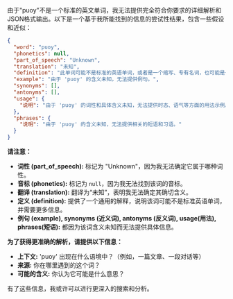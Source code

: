 由于"puoy"不是一个标准的英文单词，我无法提供完全符合你要求的详细解析和JSON格式输出。以下是一个基于我所能找到的信息的尝试性结果，包含一些假设和近似：

```json
{
  "word": "puoy",
  "phonetics": null,
  "part_of_speech": "Unknown",
  "translation": "未知",
  "definition": "此单词可能不是标准的英语单词，或者是一个缩写、专有名词，也可能是一个拼写错误。需要更多上下文才能确定其含义。",
  "example": "由于 'puoy' 的含义未知，无法提供例句。",
  "synonyms": [],
  "antonyms": [],
  "usage": {
    "说明": "由于 'puoy' 的词性和具体含义未知，无法提供时态、语气等方面的用法示例。"
  },
  "phrases": {
    "说明": "由于 'puoy' 的含义未知，无法提供相关的短语和习语。"
  }
}
```

**请注意：**

*   **词性 (part\_of\_speech):**  标记为 "Unknown"，因为我无法确定它属于哪种词性。
*   **音标 (phonetics):**  标记为 `null`，因为我无法找到该词的音标。
*   **翻译 (translation):**  翻译为“未知”，表明我无法确定其确切含义。
*   **定义 (definition):**  提供了一个通用的解释，说明该词可能不是标准英语单词，并需要更多信息。
*    **例句 (example), synonyms (近义词), antonyms (反义词), usage(用法), phrases(短语):** 都因为该词含义未知而无法提供具体信息。

**为了获得更准确的解析，请提供以下信息：**

*   **上下文:**  'puoy' 出现在什么语境中？（例如，一篇文章、一段对话等）
*   **来源:** 你在哪里遇到的这个词？
*   **可能的含义:**  你认为它可能是什么意思？

有了这些信息，我或许可以进行更深入的搜索和分析。
 